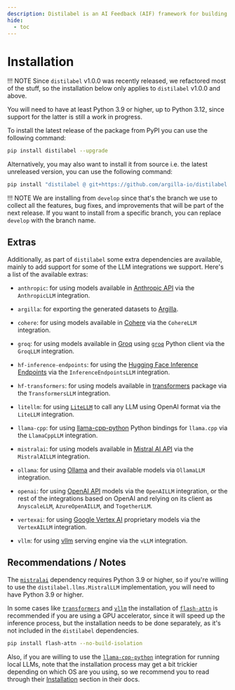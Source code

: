 ```yaml
---
description: Distilabel is an AI Feedback (AIF) framework for building datasets with and for LLMs.
hide:
  - toc
---
```


# Installation

!!! NOTE
    Since `distilabel` v1.0.0 was recently released, we refactored most of the stuff, so the installation below only applies to `distilabel` v1.0.0 and above.

You will need to have at least Python 3.9 or higher, up to Python 3.12, since support for the latter is still a work in progress.

To install the latest release of the package from PyPI you can use the following command:

```sh
pip install distilabel --upgrade
```

Alternatively, you may also want to install it from source i.e. the latest unreleased version, you can use the following command:

```sh
pip install "distilabel @ git+https://github.com/argilla-io/distilabel.git@develop" --upgrade
```

!!! NOTE
    We are installing from `develop` since that's the branch we use to collect all the features, bug fixes, and improvements that will be part of the next release. If you want to install from a specific branch, you can replace `develop` with the branch name.

## Extras

Additionally, as part of `distilabel` some extra dependencies are available, mainly to add support for some of the LLM integrations we support. Here's a list of the available extras:

- `anthropic`: for using models available in [Anthropic API](https://www.anthropic.com/api) via the `AnthropicLLM` integration.

- `argilla`: for exporting the generated datasets to [Argilla](https://argilla.io/).

- `cohere`: for using models available in [Cohere](https://cohere.ai/) via the `CohereLLM` integration.

- `groq`: for using models available in [Groq](https://groq.com/) using [`groq`](https://github.com/groq/groq-python) Python client via the `GroqLLM` integration.

- `hf-inference-endpoints`: for using the [Hugging Face Inference Endpoints](https://huggingface.co/inference-endpoints) via the `InferenceEndpointsLLM` integration.

- `hf-transformers`: for using models available in [transformers](https://github.com/huggingface/transformers) package via the `TransformersLLM` integration.

- `litellm`: for using [`LiteLLM`](https://github.com/BerriAI/litellm) to call any LLM using OpenAI format via the `LiteLLM` integration.

- `llama-cpp`: for using [llama-cpp-python](https://github.com/abetlen/llama-cpp-python) Python bindings for `llama.cpp` via the `LlamaCppLLM` integration.

- `mistralai`: for using models available in [Mistral AI API](https://mistral.ai/news/la-plateforme/) via the `MistralAILLM` integration.

- `ollama`: for using [Ollama](https://ollama.com/) and their available models via `OllamaLLM` integration.

- `openai`: for using [OpenAI API](https://openai.com/blog/openai-api) models via the `OpenAILLM` integration, or the rest of the integrations based on OpenAI and relying on its client as `AnyscaleLLM`, `AzureOpenAILLM`, and `TogetherLLM`.

- `vertexai`: for using [Google Vertex AI](https://cloud.google.com/vertex-ai) proprietary models via the `VertexAILLM` integration.

- `vllm`: for using [vllm](https://github.com/vllm-project/vllm) serving engine via the `vLLM` integration.

## Recommendations / Notes

The [`mistralai`](https://github.com/mistralai/client-python) dependency requires Python 3.9 or higher, so if you're willing to use the `distilabel.llms.MistralLLM` implementation, you will need to have Python 3.9 or higher.

In some cases like [`transformers`](https://github.com/huggingface/transformers) and [`vllm`](https://github.com/vllm-project/vllm) the installation of [`flash-attn`](https://github.com/Dao-AILab/flash-attention) is recommended if you are using a GPU accelerator, since it will speed up the inference process, but the installation needs to be done separately, as it's not included in the `distilabel` dependencies.

```sh
pip install flash-attn --no-build-isolation
```

Also, if you are willing to use the [`llama-cpp-python`](https://github.com/abetlen/llama-cpp-python) integration for running local LLMs, note that the installation process may get a bit trickier depending on which OS are you using, so we recommend you to read through their [Installation](https://github.com/abetlen/llama-cpp-python?tab=readme-ov-file#installation) section in their docs.
